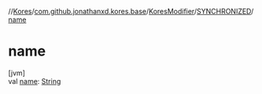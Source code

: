 //[Kores](../../../../index.md)/[com.github.jonathanxd.kores.base](../../index.md)/[KoresModifier](../index.md)/[SYNCHRONIZED](index.md)/[name](name.md)

# name

[jvm]\
val [name](name.md): [String](https://kotlinlang.org/api/latest/jvm/stdlib/kotlin/-string/index.html)
